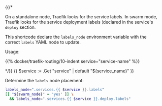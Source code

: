{{/*

On a standalone node, Traefik looks for the service labels.
In swarm mode, Traefik looks for the service deployment labels (declared in
the service's `deploy` section.

This shortcode declare the `labels_node` environment variable with the correct
`labels` YAML node to update.

Usage:

  {{% docker/traefik-routing/10-indent service="service-name" %}}

*/}}
{{ $service := .Get "service" | default "${service_name}" }}

Determine the `labels` node placement:

```bash
labels_node=".services.{{ $service }}.labels"
[[ "${swarm_node}" = 'yes' ]] \
  && labels_node=".services.{{ $service }}.deploy.labels"
```

